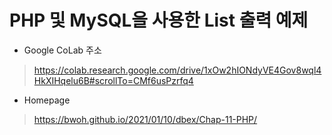 # PHP 및 MySQL을 사용한 List 출력 예제

* Google CoLab 주소
> https://colab.research.google.com/drive/1xOw2hIONdyVE4Gov8wql4HkXIHqelu6B#scrollTo=CMf6usPzrfq4

* Homepage
> https://bwoh.github.io/2021/01/10/dbex/Chap-11-PHP/

